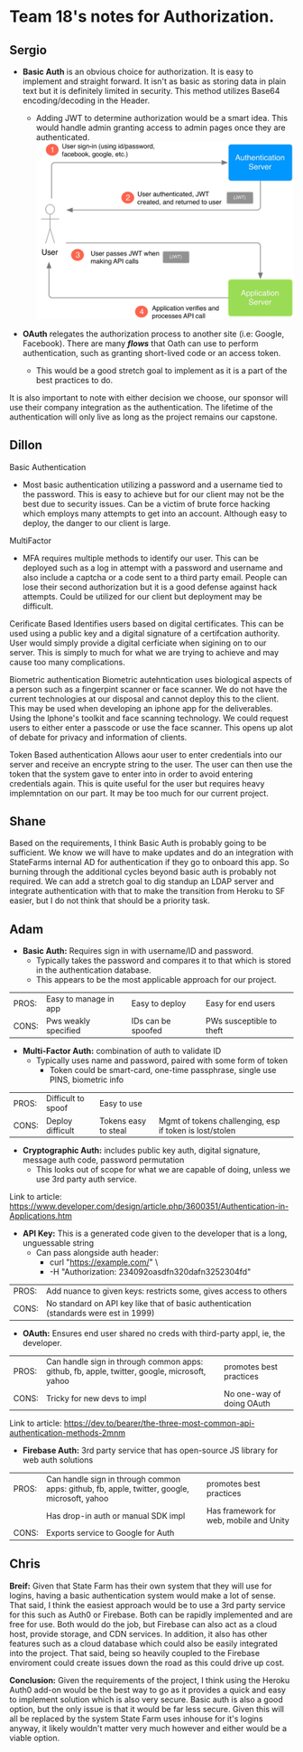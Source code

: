 # Team 18's notes for Authorization.

## Sergio

- **Basic Auth** is an obvious choice for authorization. It is easy to implement and straight forward. It isn't as basic as storing data in plain text but it is definitely limited in security. This method utilizes Base64 encoding/decoding in the Header.
  
  - Adding JWT to determine authorization would be a smart idea. This would handle admin granting access to admin pages once they are authenticated.
![JWT-Example](resources/JWT-Example.webp)

- **OAuth** relegates the authorization process to another site (i.e: Google, Facebook). There are many ***flows*** that Oath can use to perform authentication, such as granting short-lived code or an access token.
  - This would be a good stretch goal to implement as it is a part of the best practices to do.

It is also important to note with either decision we choose, our sponsor will use their company integration as the authentication. The lifetime of the authentication will only live as long as the project remains our capstone.

## Dillon
Basic Authentication
- Most basic authentication utilizing a password and a username tied to the password. This is easy to achieve but for our client may not be the best due to security issues. Can be a victim of brute force hacking which employs many attempts to get into an account. Although easy to deploy, the danger to our client is large.

MultiFactor
- MFA requires multiple methods to identify our user. This can be deployed such as a log in attempt with a password and username and also include a captcha or a code sent to a third party email. People can lose their second authorization but it is a good defense against hack attempts. Could be utilized for our client but deployment may be difficult.

Cerificate Based
Identifies users based on digital certificates. This can be used using a public key and a digital signature of a certifcation authority. User would simply provide a digital cerficiate when sigining on to our server. This is simply to much for what we are trying to achieve and may cause too many complications. 

Biometric authentication
Biometric autehntication uses biological aspects of a person such as a fingerpint scanner or face scanner. We do not have the current technologies at our disposal and cannot deploy this to the client. This may be used when developing an iphone app for the deliverables. Using the Iphone's toolkit and face scanning technology. We could request users to either enter a passcode or use the face scanner. This opens up alot of debate for privacy and information of clients. 

Token Based authentication
Allows aour user to enter credentials into our server and receive an encrypte string to the user. The user can then use the token that the system gave to enter into in order to avoid entering credentials again. This is quite useful for the user but requires heavy implemntation on our part. It may be too much for our current project. 

## Shane
Based on the requirements, I think Basic Auth is probably going to be sufficient.  We know we will have to make updates and do an integration with StateFarms internal AD for authentication if they go to onboard this app.  So burning through the additional cycles beyond basic auth is probably not required.  We can add a stretch goal to dig standup an LDAP server and integrate authentication with that to make the transition from Heroku to SF easier, but I do not think that should be a priority task.

## Adam
- **Basic Auth:**  Requires sign in with username/ID and password.
	- Typically takes the password and compares it to that which is stored in the authentication database.
	- This appears to be the most applicable approach for our project.

|   |   |   |   |
|---|---|---|---|
|PROS:   |Easy to manage in app   |Easy to deploy   |Easy for end users   | 
|CONS:   |Pws weakly specified   |IDs can be spoofed  |PWs susceptible to theft |

- **Multi-Factor Auth:** combination of auth to validate ID
	- Typically uses name and password, paired with some form of token
	  -  Token could be smart-card, one-time passphrase, single use PINS, biometric info

|   |   |   |   |   |
|---|---|---|---|---|
|PROS:  |Difficult to spoof   |Easy to use   |   |   |
|CONS:   |Deploy difficult   |Tokens easy to steal   |Mgmt of tokens challenging, esp if token is lost/stolen	 |

- **Cryptographic Auth:**  includes public key auth, digital signature, message auth code, password permutation
  -  This looks out of scope for what we are capable of doing, unless we use 3rd party auth service.

Link to article: https://www.developer.com/design/article.php/3600351/Authentication-in-Applications.htm

- **API Key:** This is a generated code given to the developer that is a long, unguessable string
  - Can pass alongside auth header:
    - curl "https://example.com/" \
    - -H "Authorization: 234092oasdfn320dafn3252304fd"

|   |   | 
|---|---|
|PROS:  |Add nuance to given keys: restricts some, gives access to others |
|CONS:   |No standard on API key like that of basic authentication (standards were est in 1999) |

- **OAuth:** Ensures end user shared no creds with third-party appl, ie, the developer.

|   |   |   | 
|---|---|---|
|PROS:  |Can handle sign in through common apps: github, fb, apple, twitter, google, microsoft, yahoo |promotes best practices|
|CONS:   |Tricky for new devs to impl |  No one-way of doing OAuth |

Link to article: https://dev.to/bearer/the-three-most-common-api-authentication-methods-2mnm

- **Firebase Auth:** 3rd party service that has open-source JS library for web auth solutions 

|   |   |   |
|---|---|---|
|PROS:  |Can handle sign in through common apps: github, fb, apple, twitter, google, microsoft, yahoo| promotes best practices |
|   |Has drop-in auth or manual SDK impl   |Has framework for web, mobile and Unity   |   |
|CONS:   |Exports service to Google for Auth|   |   |

## Chris
**Breif:** Given that State Farm has their own system that they will use for logins, having a basic authentication system would make a lot of sense. That said, I think the easiest approach would be to use a 3rd party service for this such as Auth0 or Firebase. Both can be rapidly implemented and are free for use. Both would do the job, but Firebase can also act as a cloud host, provide storage, and CDN services. In addition, it also has other features such as a cloud database which could also be easily integrated into the project. That said, being so heavily coupled to the Firebase enviroment could create issues down the road as this could drive up cost.

**Conclusion:** Given the requirements of the project, I think using the Heroku Auth0 add-on would be the best way to go as it provides a quick and easy to implement solution which is also very secure. Basic auth is also a good option, but the only issue is that it would be far less secure. Given this will all be replaced by the system State Farm uses inhouse for it's logins anyway, it likely wouldn't matter very much however and either would be a viable option.
